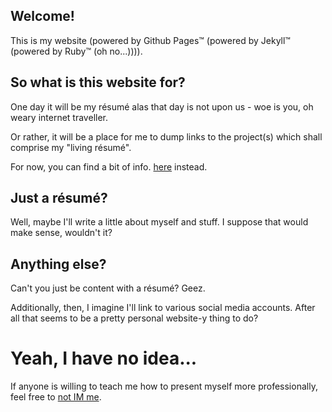 ## Welcome!

This is my website (powered by Github Pages™ (powered by Jekyll™ (powered by Ruby™ (oh no...)))).

## So what is this website for?

One day it will be my résumé alas that day is not upon us - woe is you, oh weary internet traveller.

Or rather, it will be a place for me to dump links to the project(s) which shall comprise my "living résumé".

For now, you can find a bit of info. [here](https://thepond.xyz) instead.

## Just a résumé?

Well, maybe I'll write a little about myself and stuff. I suppose that would make sense, wouldn't it?

## Anything else?

Can't you just be content with a résumé? Geez.

Additionally, then, I imagine I'll link to various social media accounts. After all that seems to be a pretty personal website-y thing to do?

# Yeah, I have no idea...

If anyone is willing to teach me how to present myself more professionally, feel free to [not IM me](mailto:sustained@thepond.xyz).
